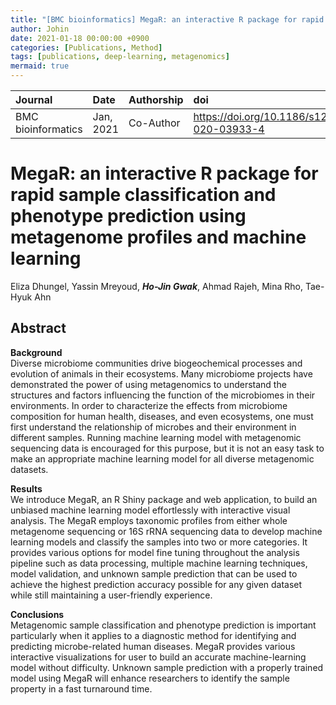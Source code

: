 ```yaml
---
title: "[BMC bioinformatics] MegaR: an interactive R package for rapid sample classification and phenotype prediction using metagenome profiles and machine learning"
author: Johin
date: 2021-01-18 00:00:00 +0900
categories: [Publications, Method]
tags: [publications, deep-learning, metagenomics]
mermaid: true
---
```



| Journal  | Date      | Authorship   | doi                      |
|:---------|:----------|:-------------|:----------------------|
| BMC bioinformatics | Jan, 2021 | Co-Author | <https://doi.org/10.1186/s12859-020-03933-4> |

# MegaR: an interactive R package for rapid sample classification and phenotype prediction using metagenome profiles and machine learning  
Eliza Dhungel, Yassin Mreyoud, ***Ho-Jin Gwak***, Ahmad Rajeh, Mina Rho, Tae-Hyuk Ahn

## Abstract

**Background**  
Diverse microbiome communities drive biogeochemical processes and evolution of animals in their ecosystems. Many microbiome projects have demonstrated the power of using metagenomics to understand the structures and factors influencing the function of the microbiomes in their environments. In order to characterize the effects from microbiome composition for human health, diseases, and even ecosystems, one must first understand the relationship of microbes and their environment in different samples. Running machine learning model with metagenomic sequencing data is encouraged for this purpose, but it is not an easy task to make an appropriate machine learning model for all diverse metagenomic datasets.

**Results**  
We introduce MegaR, an R Shiny package and web application, to build an unbiased machine learning model effortlessly with interactive visual analysis. The MegaR employs taxonomic profiles from either whole metagenome sequencing or 16S rRNA sequencing data to develop machine learning models and classify the samples into two or more categories. It provides various options for model fine tuning throughout the analysis pipeline such as data processing, multiple machine learning techniques, model validation, and unknown sample prediction that can be used to achieve the highest prediction accuracy possible for any given dataset while still maintaining a user-friendly experience.

**Conclusions**  
Metagenomic sample classification and phenotype prediction is important particularly when it applies to a diagnostic method for identifying and predicting microbe-related human diseases. MegaR provides various interactive visualizations for user to build an accurate machine-learning model without difficulty. Unknown sample prediction with a properly trained model using MegaR will enhance researchers to identify the sample property in a fast turnaround time.